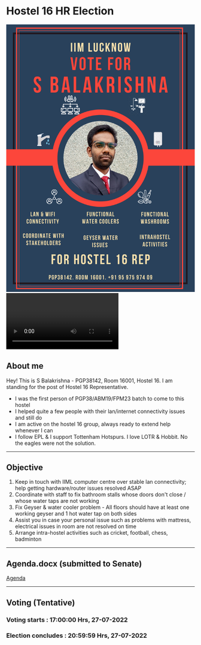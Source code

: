 # Hostel 16 HR Election

![](./PGP38142_16_Campaign_Poster.png)
<video src="https://user-images.githubusercontent.com/109454786/180826126-b1c3249e-557e-4e6c-bc1c-26b4ceb44c7c.mp4
" controls="controls" style="max-width: 730px;">
</video>

## About me
Hey! This is S Balakrishna - PGP38142, Room 16001, Hostel 16. I am standing for the post of Hostel 16 Representative.
- I was the first person of PGP38/ABM19/FPM23 batch to come to this hostel
- I helped quite a few people with their lan/internet connectivity issues and still do
- I am active on the hostel 16 group, always ready to extend help whenever I can
- I follow EPL & I support Tottenham Hotspurs. I love LOTR & Hobbit. No the eagles were not the solution.

* * *

## Objective
1. Keep in touch with IIML computer centre over stable lan connectivity; help getting hardware/router issues resolved ASAP 
2. Coordinate with staff to fix bathroom stalls whose doors don't close / whose water taps are not working
3. Fix Geyser & water cooler problem - All floors should have at least one working geyser and 1 hot water tap on both sides
4. Assist you in case your personal issue such as problems with mattress, electrical issues in room are not resolved on time
5. Arrange intra-hostel activities such as cricket, football, chess, badminton

* * *

## Agenda.docx (submitted to Senate)

[Agenda](./PGP38142_16.pdf)

---
## Voting (Tentative)

### Voting starts : 17:00:00 Hrs, 27-07-2022
### Election concludes : 20:59:59 Hrs, 27-07-2022